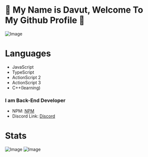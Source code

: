 # 👋 My Name is Davut, Welcome To My Github Profile 👋

![Image](https://api.visitorbadge.io/api/visitors?path=github.com%2Fdavutozgursukuti4531&countColor=%23263759)

# Languages
- JavaScript
- TypeScript
- ActionScript 2
- ActionScript 3
- C++(learning)


### I am Back-End Developer

- NPM: <a href="https://www.npmjs.com/~rexardev">NPM</a>
- Discord Link: <a href="https://discord.com/users/586995957695119477">Discord</a>

# Stats
![Image](https://github-readme-stats.vercel.app/api?username=davutozgursukuti4531&theme=blue-green)  ![Image](https://github-readme-stats.vercel.app/api/top-langs/?username=davutozgursukuti4531&theme=blue-green)

